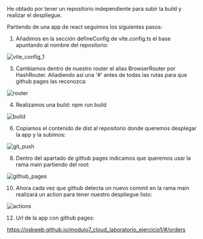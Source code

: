 He obtado por tener un repositorio independiente para subir la build y realizar el despliegue.

Partiendo de una app de react seguimos los siguientes pasos: 

1. Añadimos en la sección defineConfig de vite.config.ts el base apuntando al nombre del repositorio:

![vite_config_1](https://github.com/user-attachments/assets/80dba3e1-3923-4c56-af34-b87098b61b8b)

3. Cambiamos dentro de nuestro router el alias BrowserRouter por HashRouter. Añadiendo así una '#' antes de todas las rutas para que github pages las reconozca:

![router](https://github.com/user-attachments/assets/746e2815-ba28-4675-84fe-ff6397d71d70)

4. Realizamos una build:
npm run build

![build](https://github.com/user-attachments/assets/7b2c09de-f896-47b2-9e73-a3184eb61813)

6. Copiamos el contenido de dist al repositorio donde queremos desplegar la app y la subimos:

![git_push](https://github.com/user-attachments/assets/6c96c178-4c10-4085-952d-1d7b20fbc3d6)

8. Dentro del apartado de github pages indicamos que queremos usar la rama main partiendo del root:
   
![github_pages](https://github.com/user-attachments/assets/ad409451-b0ec-450e-9396-234f21d0b17c)

10. Ahora cada vez que github detecta un nuevo commit en la rama main realizará un action para tener nuestro despliegue listo:
    
![actions](https://github.com/user-attachments/assets/f7c174aa-fe60-428c-930d-f56663e6b034)

12. Url de la app con github pages:

https://oskweb.github.io/modulo7_cloud_laboratorio_ejercicio1/#/orders
